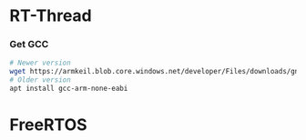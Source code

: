 # RT-Thread

### Get GCC
```bash
# Newer version
wget https://armkeil.blob.core.windows.net/developer/Files/downloads/gnu-rm/6-2016q4/gcc-arm-none-eabi-6_2-2016q4-20161216-linux.tar.bz2
# Older version
apt install gcc-arm-none-eabi
```


# FreeRTOS

